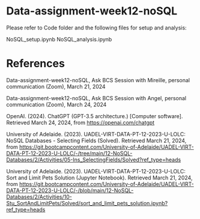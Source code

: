 # Data-assignment-week12-noSQL

Please refer to Code folder and the following files for setup and analysis:

NoSQL_setup.ipynb
NoSQL_analysis.ipynb


# References

Data-assignment-week12-noSQL, Ask BCS Session with Mireille, personal communication (Zoom), March 21, 2024

Data-assignment-week12-noSQL, Ask BCS Session with Angel, personal communication (Zoom), March 24, 2024

OpenAI. (2024). ChatGPT (GPT-3.5 architecture.) [Computer software]. Retrieved March 24, 2024, from https://openai.com/chatgpt

University of Adelaide. (2023). UADEL-VIRT-DATA-PT-12-2023-U-LOLC: NoSQL Databases - Selecting Fields (Solved). Retrieved March 21, 2024, from https://git.bootcampcontent.com/University-of-Adelaide/UADEL-VIRT-DATA-PT-12-2023-U-LOLC/-/tree/main/12-NoSQL-Databases/2/Activities/05-Ins_SelectingFields/Solved?ref_type=heads

University of Adelaide. (2023). UADEL-VIRT-DATA-PT-12-2023-U-LOLC: Sort and Limit Pets Solution (Jupyter Notebook). Retrieved March 21, 2024, from https://git.bootcampcontent.com/University-of-Adelaide/UADEL-VIRT-DATA-PT-12-2023-U-LOLC/-/blob/main/12-NoSQL-Databases/2/Activities/10-Stu_SortAndLimitPets/Solved/sort_and_limit_pets_solution.ipynb?ref_type=heads